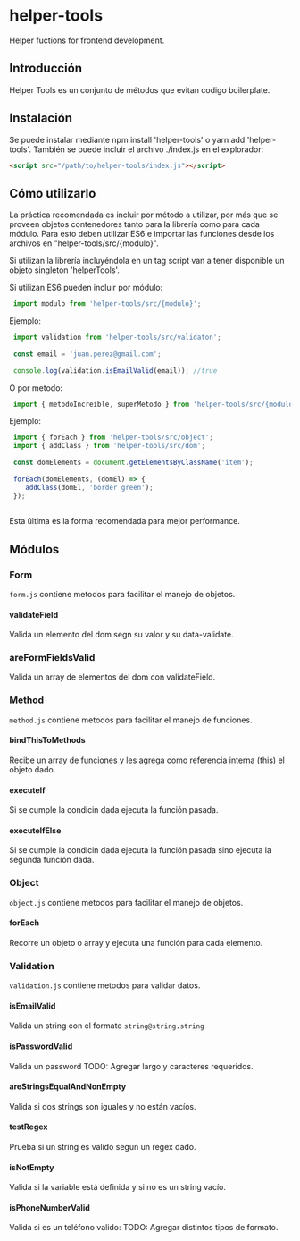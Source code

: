 # helper-tools
Helper fuctions for frontend development.

## Introducción
Helper Tools es un conjunto de métodos que evitan codigo boilerplate.

## Instalación

Se puede instalar mediante npm install 'helper-tools' o yarn add 'helper-tools'. También se puede incluir el archivo ./index.js en el explorador:

```html
<script src="/path/to/helper-tools/index.js"></script>
```

## Cómo utilizarlo
La práctica recomendada es incluir por método a utilizar, por más que se proveen objetos contenedores tanto para la librería como para cada módulo. Para esto deben utilizar ES6 e importar las funciones desde los archivos en "helper-tools/src/{modulo}".

Si utilizan la librería incluyéndola en un tag script van a tener disponible un objeto singleton 'helperTools'.

Si utilizan ES6 pueden incluir por módulo:

```javascript
 import modulo from 'helper-tools/src/{modulo}';
```
 
Ejemplo:
```javascript
 import validation from 'helper-tools/src/validaton';
 
 const email = 'juan.perez@gmail.com';
 
 console.log(validation.isEmailValid(email)); //true
```

O por metodo:

```javascript
 import { metodoIncreible, superMetodo } from 'helper-tools/src/{modulo}';
```

Ejemplo:
```javascript
 import { forEach } from 'helper-tools/src/object';
 import { addClass } from 'helper-tools/src/dom';
 
 const domElements = document.getElementsByClassName('item');
 
 forEach(domElements, (domEl) => {
    addClass(domEl, 'border green');
 });
 
 ```
Esta última es la forma recomendada para mejor performance.

## Módulos
### Form
`form.js` contiene metodos para facilitar el manejo de objetos.
#### validateField
Valida un elemento del dom segn su valor y su data-validate.
### areFormFieldsValid
Valida un array de elementos del dom con validateField.

### Method
`method.js` contiene metodos para facilitar el manejo de funciones.
#### bindThisToMethods
Recibe un array de funciones y les agrega como referencia interna (this) el objeto dado.
#### executeIf
Si se cumple la condicin dada ejecuta la función pasada.
#### executeIfElse
Si se cumple la condicin dada ejecuta la función pasada sino ejecuta la segunda función dada.

### Object
`object.js` contiene metodos para facilitar el manejo de objetos.
#### forEach
Recorre un objeto o array y ejecuta una función para cada elemento.

### Validation
`validation.js` contiene metodos para validar datos.
#### isEmailValid
Valida un string con el formato `string@string.string`
#### isPasswordValid
Valida un password
TODO: Agregar largo y caracteres requeridos.
#### areStringsEqualAndNonEmpty
Valida si dos strings son iguales y no están vacíos.
#### testRegex
Prueba si un string es valido segun un regex dado.
#### isNotEmpty
Valida si la variable está definida y si no es un string vacío.
#### isPhoneNumberValid
Valida si es un teléfono valido:
TODO: Agregar distintos tipos de formato.

